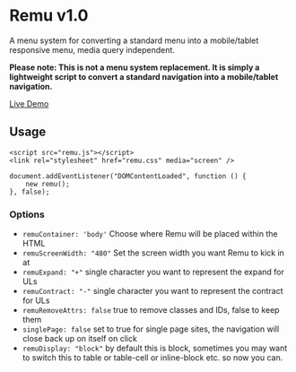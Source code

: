 # Remu v1.0

A menu system for converting a standard menu into a mobile/tablet responsive menu, media query independent.

**Please note: This is not a menu system replacement. It is simply a lightweight script to convert a standard navigation into a mobile/tablet navigation.**


[Live Demo](http://live627.github.io/remu/demo.html)

## Usage

    <script src="remu.js"></script>
    <link rel="stylesheet" href="remu.css" media="screen" />

    document.addEventListener("DOMContentLoaded", function () {
        new remu();
    }, false);

### Options

- `remuContainer: 'body'` Choose where Remu will be placed within the HTML
- `remuScreenWidth: "480"` Set the screen width you want Remu to kick in at
- `remuExpand: "+"` single character you want to represent the expand for ULs
- `remuContract: "-"` single character you want to represent the contract for ULs
- `remuRemoveAttrs: false` true to remove classes and IDs, false to keep them
- `singlePage: false` set to true for single page sites, the navigation will close back up on itself on click
- `remuDisplay: "block"` by default this is block, sometimes you may want to switch this to table or table-cell or inline-block etc. so now you can.
